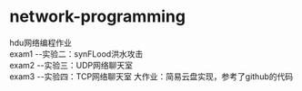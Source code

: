 # network-programming
hdu网络编程作业  
exam1 --实验二：synFLood洪水攻击  
exam2 --实验三：UDP网络聊天室  
exam3 --实验四：TCP网络聊天室
大作业：简易云盘实现，参考了github的代码 
